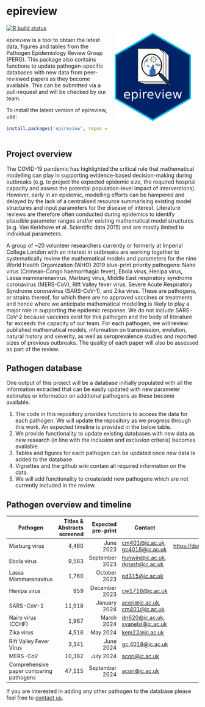 # epireview

<img src="man/figures/hex-epireview.png" align="right" width="200" style="padding: 20px;">

<!-- badges: start -->
[![R build status](https://github.com/mrc-ide/epireview/workflows/R-CMD-check/badge.svg)](https://github.com/mrc-ide/epireview/actions)
<!-- badges: end -->

epireview is a tool to obtain the latest data, figures and tables from the Pathogen Epidemiology Review Group (PERG). This package also contains functions to update pathogen-specific databases with new data from peer-reviewed papers as they become available. This can be submitted via a pull-request and will be checked by our team.

To install the latest version of epireview, use:

```r
install.packages('epireview', repos = c('https://mrc-ide.r-universe.dev',
                                        'https://cloud.r-project.org'))
```

## Project overview
The COVID-19 pandemic has highlighted the critical role that mathematical modelling can play in supporting evidence-based decision-making during outbreaks (e.g. to project the expected epidemic size, the required hospital capacity and assess the potential population-level impact of interventions). However, early in an epidemic, modelling efforts can be hampered and delayed by the lack of a centralised resource summarising existing model structures and input parameters for the disease of interest. Literature reviews are therefore often conducted during epidemics to identify plausible parameter ranges and/or existing mathematical model structures (e.g. Van Kerkhove et al. Scientific data 2015) and are mostly limited to individual parameters.

A group of ~20 volunteer researchers currently or formerly at Imperial College London with an interest in outbreaks are working together to systematically review the mathematical models and parameters for the nine World Health Organization (WHO) 2019 blue-print priority pathogens: Nairo virus (Crimean-Congo haemorrhagic fever), Ebola virus, Henipa virus, Lassa mammarenavirus, Marburg virus, Middle East respiratory syndrome coronavirus (MERS-CoV), Rift Valley fever virus, Severe Acute Respiratory Syndrome coronavirus (SARS-CoV-1), and Zika virus. These are pathogens, or strains thereof, for which there are no approved vaccines or treatments and hence where we anticipate mathematical modelling is likely to play a major role in supporting the epidemic response. We do not include SARS-CoV-2 because vaccines exist for this pathogen and the body of literature far exceeds the capacity of our team. For each pathogen, we will review published mathematical models, information on transmission, evolution, natural history and severity, as well as seroprevalence studies and reported sizes of previous outbreaks. The quality of each paper will also be assessed as part of the review. 

## Pathogen database
One output of this project will be a database initially populated with all the information extracted that can be easily updated with new parameter estimates or information on additional pathogens as these become available. 

1. The code in this repository provides functions to access the data for each pathogen. We will update the repository as we progress through this work. An expected timeline is provided in the below table.
2. We provide functionality to update existing databases with new data as new research (in line with the inclusion and exclusion criteria) becomes available.
3. Tables and figures for each pathogen can be updated once new data is added to the database.
4. Vignettes and the github wiki contain all required information on the data.
5. We will add functionality to create/add new pathogens which are not currently included in the review. 

## Pathogen overview and timeline

| Pathogen  | Titles & Abstracts screened | Expected pre-print | Contact | doi|
| --------- |              --------------:|           --------:|      -- | -- |
| Marburg virus | 4,460 | June 2023 | cm401@ic.ac.uk, gc4018@ic.ac.uk | https://doi.org/10.1101/2023.07.10.23292424||
| Ebola virus   | 9,563 | September 2023 | hunwin@ic.ac.uk, rknash@ic.ac.uk||
| Lassa Mammarenavirus  | 1,760 | October 2023   | pd315@ic.ac.uk ||
| Henipa virus  |           959 | December 2023  | cw1716@ic.ac.uk ||
| SARS-CoV-1    |        11,918 | January 2024   | acori@ic.ac.uk, cm401@ic.ac.uk || 
| Nairo virus (CCHF) |     1,967| March 2024     | dn620@ic.ac.uk, svanelsl@ic.ac.uk||
| Zika virus|              4,518| May 2024       | kem22@ic.ac.uk||
| Rift Valley Fever Virus| 3,341| June 2024      | gc.4018@ic.ac.uk||
| MERS-CoV|               10,382| July 2024      | acori@ic.ac.uk||
| Comprehensive paper comparing pathogens |47,115|September 2024|acori@ic.ac.uk||

If you are interested in adding any other pathogen to the database please feel free to [contact us](cm401@ic.ac.uk).
